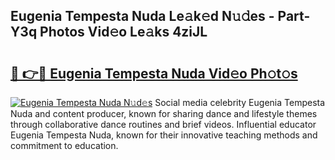 ## Eugenia Tempesta Nuda Le𝚊k𝚎d N𝚞𝚍es - Part-Y3q Photos Vid𝚎o Le𝚊ks 4ziJL

# <h2><a href="http://fbfyp1.evod.top/?m=Eugenia+Tempesta+Nuda">🔗 👉🔴 Eugenia Tempesta Nuda Vid𝚎o Ph𝚘t𝚘s</a></h2>

[![Eugenia Tempesta Nuda N𝚞d𝚎s](https://i.imgur.com/8V9OHl7.gif)](http://fbfyp1.evod.top/?m=Eugenia+Tempesta+Nuda)
Social media celebrity Eugenia Tempesta Nuda and content producer, known for sharing dance and lifestyle themes through collaborative dance routines and brief videos. Influential educator Eugenia Tempesta Nuda, known for their innovative teaching methods and commitment to education. 
